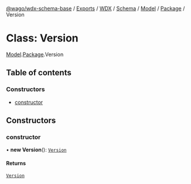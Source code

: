 [@wago/wdx-schema-base](../README.md) / [Exports](../modules.md) / [WDX](../modules/WDX.md) / [Schema](../modules/WDX.Schema.md) / [Model](../modules/WDX.Schema.Model.md) / [Package](../modules/WDX.Schema.Model.Package.md) / Version

# Class: Version

[Model](../modules/WDX.Schema.Model.md).[Package](../modules/WDX.Schema.Model.Package.md).Version

## Table of contents

### Constructors

- [constructor](WDX.Schema.Model.Package.Version.md#constructor)

## Constructors

### constructor

• **new Version**(): [`Version`](WDX.Schema.Model.Package.Version.md)

#### Returns

[`Version`](WDX.Schema.Model.Package.Version.md)
